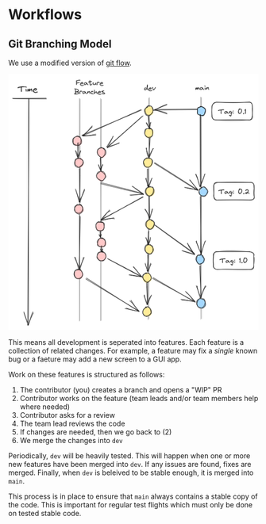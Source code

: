 # Workflows

## Git Branching Model

We use a modified version of [git
flow](https://nvie.com/posts/a-successful-git-branching-model/).

<p align="center">
  <img alt="Git Branching Model Diagram" src="./git-flow.png">
</p>

This means all development is seperated into features. Each feature is a
collection of related changes. For example, a feature may fix a *single* known
bug or a faeture may add a new screen to a GUI app.

Work on these features is structured as follows:

1. The contributor (you) creates a branch and opens a "WIP" PR
2. Contributor works on the feature (team leads and/or team members help where needed)
3. Contributor asks for a review
4. The team lead reviews the code
5. If changes are needed, then we go back to (2)
6. We merge the changes into `dev`

Periodically, `dev` will be heavily tested. This will happen when one or more
new features have been merged into `dev`. If any issues are found, fixes are
merged. Finally, when `dev` is beleived to be stable enough, it is merged into
`main`.

This process is in place to ensure that `main` always contains a stable copy of
the code. This is important for regular test flights which must only be done on
tested stable code.
